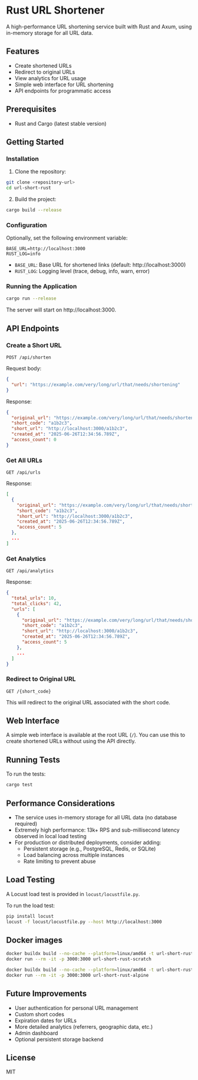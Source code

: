 # Rust URL Shortener

A high-performance URL shortening service built with Rust and Axum, using in-memory storage for all URL data.

## Features

- Create shortened URLs
- Redirect to original URLs
- View analytics for URL usage
- Simple web interface for URL shortening
- API endpoints for programmatic access

## Prerequisites

- Rust and Cargo (latest stable version)

## Getting Started

### Installation

1. Clone the repository:

```bash
git clone <repository-url>
cd url-short-rust
```

2. Build the project:

```bash
cargo build --release
```

### Configuration

Optionally, set the following environment variable:

```
BASE_URL=http://localhost:3000
RUST_LOG=info
```

- `BASE_URL`: Base URL for shortened links (default: http://localhost:3000)
- `RUST_LOG`: Logging level (trace, debug, info, warn, error)

### Running the Application

```bash
cargo run --release
```

The server will start on http://localhost:3000.

## API Endpoints

### Create a Short URL

```
POST /api/shorten
```

Request body:
```json
{
  "url": "https://example.com/very/long/url/that/needs/shortening"
}
```

Response:
```json
{
  "original_url": "https://example.com/very/long/url/that/needs/shortening",
  "short_code": "a1b2c3",
  "short_url": "http://localhost:3000/a1b2c3",
  "created_at": "2025-06-26T12:34:56.789Z",
  "access_count": 0
}
```

### Get All URLs

```
GET /api/urls
```

Response:
```json
[
  {
    "original_url": "https://example.com/very/long/url/that/needs/shortening",
    "short_code": "a1b2c3",
    "short_url": "http://localhost:3000/a1b2c3",
    "created_at": "2025-06-26T12:34:56.789Z",
    "access_count": 5
  },
  ...
]
```

### Get Analytics

```
GET /api/analytics
```

Response:
```json
{
  "total_urls": 10,
  "total_clicks": 42,
  "urls": [
    {
      "original_url": "https://example.com/very/long/url/that/needs/shortening",
      "short_code": "a1b2c3",
      "short_url": "http://localhost:3000/a1b2c3",
      "created_at": "2025-06-26T12:34:56.789Z",
      "access_count": 5
    },
    ...
  ]
}
```

### Redirect to Original URL

```
GET /{short_code}
```

This will redirect to the original URL associated with the short code.

## Web Interface

A simple web interface is available at the root URL (`/`). You can use this to create shortened URLs without using the API directly.

## Running Tests

To run the tests:

```bash
cargo test
```

## Performance Considerations

- The service uses in-memory storage for all URL data (no database required)
- Extremely high performance: 13k+ RPS and sub-millisecond latency observed in local load testing
- For production or distributed deployments, consider adding:
  - Persistent storage (e.g., PostgreSQL, Redis, or SQLite)
  - Load balancing across multiple instances
  - Rate limiting to prevent abuse

## Load Testing

A Locust load test is provided in `locust/locustfile.py`.

To run the load test:

```bash
pip install locust
locust -f locust/locustfile.py --host http://localhost:3000
```

## Docker images

```bash
docker buildx build --no-cache --platform=linux/amd64 -t url-short-rust-scratch -f Dockerfile-scratch .
docker run --rm -it -p 3000:3000 url-short-rust-scratch 
```

```bash
docker buildx build --no-cache --platform=linux/amd64 -t url-short-rust-alpine .
docker run --rm -it -p 3000:3000 url-short-rust-alpine 
```

## Future Improvements

- User authentication for personal URL management
- Custom short codes
- Expiration dates for URLs
- More detailed analytics (referrers, geographic data, etc.)
- Admin dashboard
- Optional persistent storage backend

## License

MIT
